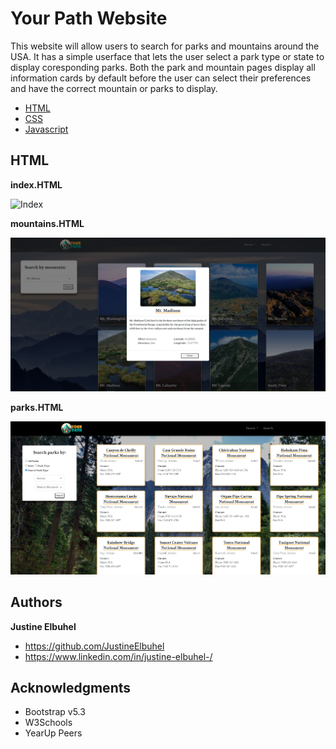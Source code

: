 # Your Path Website

This website will allow users to search for parks and mountains around the USA. It has a simple userface that lets the user select a park type or state to display coresponding parks. Both the park and mountain pages display all information cards by default before the user can select their preferences and have the correct mountain or parks to display. 



* [HTML](https://developer.mozilla.org/en-US/docs/Web/HTML)
* [CSS](https://developer.mozilla.org/en-US/docs/Web/CSS)
* [Javascript](https://developer.mozilla.org/en-US/docs/Web/JavaScript)



## HTML
**index.HTML**

![Index](enjoy-the-outdoors/images/readMe/YP-index.png)

**mountains.HTML**

![Mountains](enjoy-the-outdoors/images/readMe/YP-mountains.png)

**parks.HTML**

![Parks](enjoy-the-outdoors/images/readMe/YP-parks.png)


## Authors

 **Justine Elbuhel** 

- https://github.com/JustineElbuhel
- https://www.linkedin.com/in/justine-elbuhel-/


## Acknowledgments

* Bootstrap v5.3
* W3Schools
* YearUp Peers
